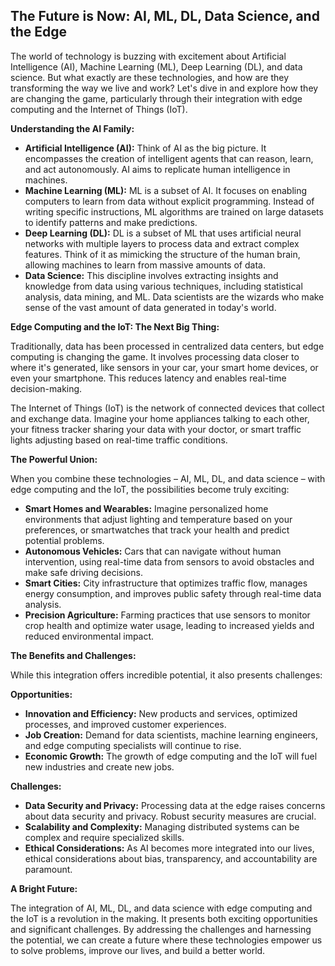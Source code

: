 ## The Future is Now: AI, ML, DL, Data Science, and the Edge

The world of technology is buzzing with excitement about Artificial Intelligence (AI), Machine Learning (ML), Deep Learning (DL), and data science. But what exactly are these technologies, and how are they transforming the way we live and work? Let's dive in and explore how they are changing the game, particularly through their integration with edge computing and the Internet of Things (IoT).

**Understanding the AI Family:**

* **Artificial Intelligence (AI):**  Think of AI as the big picture. It encompasses the creation of intelligent agents that can reason, learn, and act autonomously. AI aims to replicate human intelligence in machines. 
* **Machine Learning (ML):**  ML is a subset of AI. It focuses on enabling computers to learn from data without explicit programming. Instead of writing specific instructions, ML algorithms are trained on large datasets to identify patterns and make predictions. 
* **Deep Learning (DL):**  DL is a subset of ML that uses artificial neural networks with multiple layers to process data and extract complex features. Think of it as mimicking the structure of the human brain, allowing machines to learn from massive amounts of data.
* **Data Science:**  This discipline involves extracting insights and knowledge from data using various techniques, including statistical analysis, data mining, and ML. Data scientists are the wizards who make sense of the vast amount of data generated in today's world.

**Edge Computing and the IoT: The Next Big Thing:**

Traditionally, data has been processed in centralized data centers, but edge computing is changing the game. It involves processing data closer to where it's generated, like sensors in your car, your smart home devices, or even your smartphone. This reduces latency and enables real-time decision-making. 

The Internet of Things (IoT) is the network of connected devices that collect and exchange data.  Imagine your home appliances talking to each other, your fitness tracker sharing your data with your doctor, or smart traffic lights adjusting based on real-time traffic conditions.

**The Powerful Union:**

When you combine these technologies – AI, ML, DL, and data science – with edge computing and the IoT, the possibilities become truly exciting:

* **Smart Homes and Wearables:** Imagine personalized home environments that adjust lighting and temperature based on your preferences, or smartwatches that track your health and predict potential problems.
* **Autonomous Vehicles:** Cars that can navigate without human intervention, using real-time data from sensors to avoid obstacles and make safe driving decisions.
* **Smart Cities:** City infrastructure that optimizes traffic flow, manages energy consumption, and improves public safety through real-time data analysis.
* **Precision Agriculture:** Farming practices that use sensors to monitor crop health and optimize water usage, leading to increased yields and reduced environmental impact.

**The Benefits and Challenges:**

While this integration offers incredible potential, it also presents challenges:

**Opportunities:**

* **Innovation and Efficiency:** New products and services, optimized processes, and improved customer experiences.
* **Job Creation:** Demand for data scientists, machine learning engineers, and edge computing specialists will continue to rise.
* **Economic Growth:** The growth of edge computing and the IoT will fuel new industries and create new jobs.

**Challenges:**

* **Data Security and Privacy:** Processing data at the edge raises concerns about data security and privacy. Robust security measures are crucial.
* **Scalability and Complexity:** Managing distributed systems can be complex and require specialized skills.
* **Ethical Considerations:** As AI becomes more integrated into our lives, ethical considerations about bias, transparency, and accountability are paramount.

**A Bright Future:**

The integration of AI, ML, DL, and data science with edge computing and the IoT is a revolution in the making.  It presents both exciting opportunities and significant challenges. By addressing the challenges and harnessing the potential, we can create a future where these technologies empower us to solve problems, improve our lives, and build a better world.